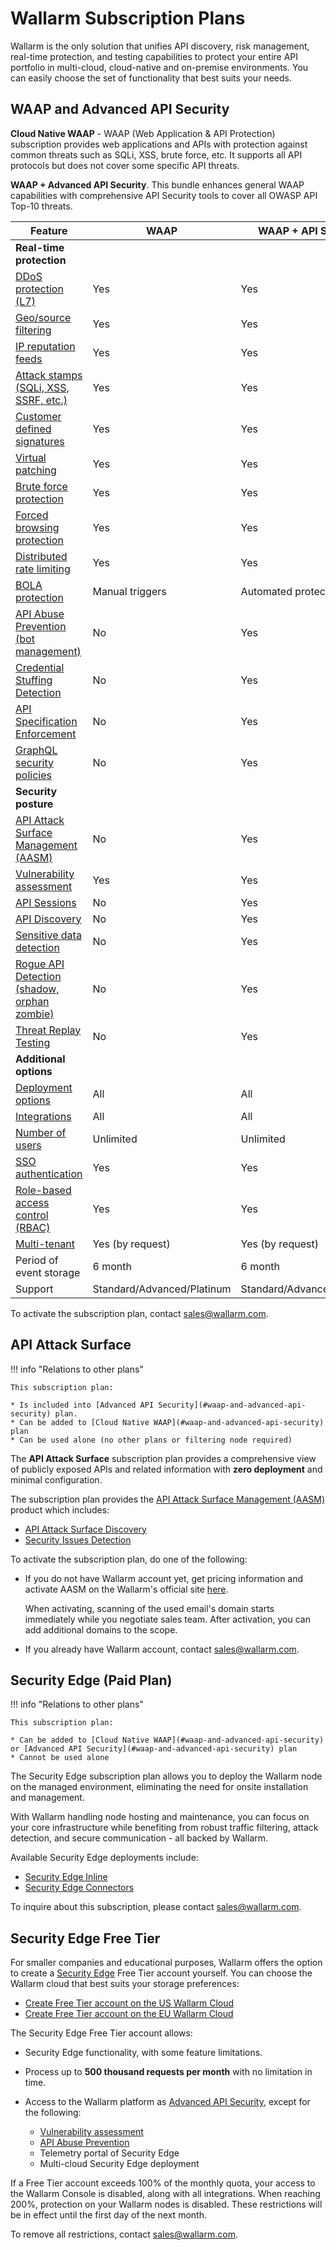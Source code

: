 # Wallarm Subscription Plans

Wallarm is the only solution that unifies API discovery, risk management, real-time protection, and testing capabilities to protect your entire API portfolio in multi-cloud, cloud-native and on-premise environments. You can easily choose the set of functionality that best suits your needs.

## WAAP and Advanced API Security

**Cloud Native WAAP** - WAAP (Web Application & API Protection) subscription provides web applications and APIs with protection against common threats such as SQLi, XSS, brute force, etc. It supports all API protocols but does not cover some specific API threats.

**WAAP + Advanced API Security**. This bundle enhances general WAAP capabilities with comprehensive API Security tools to cover all OWASP API Top-10 threats.

| Feature | WAAP | WAAP + API Security |
| ------- | ----------------- | --------------------- |
| **Real-time protection** | | |
| [DDoS protection (L7)](../admin-en/configuration-guides/protecting-against-ddos.md) | Yes | Yes |
| [Geo/source filtering](../user-guides/ip-lists/overview.md) | Yes | Yes |
| [IP reputation feeds](../user-guides/ip-lists/overview.md#malicious-ip-feeds) | Yes | Yes |
| [Attack stamps (SQLi, XSS, SSRF, etc.)](../attacks-vulns-list.md#attack-types) | Yes | Yes |
| [Customer defined signatures](../user-guides/rules/regex-rule.md) | Yes | Yes |
| [Virtual patching](../user-guides/rules/vpatch-rule.md) | Yes | Yes |
| [Brute force protection](../admin-en/configuration-guides/protecting-against-bruteforce.md) | Yes | Yes |
| [Forced browsing protection](../admin-en/configuration-guides/protecting-against-forcedbrowsing.md) | Yes | Yes |
| [Distributed rate limiting](../user-guides/rules/rate-limiting.md) | Yes | Yes |
| [BOLA protection](../admin-en/configuration-guides/protecting-against-bola.md) | Manual triggers | Automated protection |
| [API Abuse Prevention (bot management)](../api-abuse-prevention/overview.md) | No | Yes |
| [Credential Stuffing Detection](../about-wallarm/credential-stuffing.md) | No | Yes |
| [API Specification Enforcement](../api-specification-enforcement/overview.md) | No | Yes |
| [GraphQL security policies](../api-protection/graphql-rule.md) | No | Yes |
| **Security posture** | | |
| [API Attack Surface Management (AASM)](../api-attack-surface/overview.md) | No | Yes |
| [Vulnerability assessment](../user-guides/vulnerabilities.md) | Yes | Yes |
| [API Sessions](../api-sessions/overview.md) | No | Yes |
| [API Discovery](../api-discovery/overview.md) | No | Yes |
| [Sensitive data detection](../api-discovery/overview.md#sensitive-data-detection) | No | Yes |
| [Rogue API Detection (shadow, orphan zombie)](../api-discovery/rogue-api.md) | No | Yes |
| [Threat Replay Testing](../vulnerability-detection/threat-replay-testing/overview.md) | No | Yes |
| **Additional options** | | |
| [Deployment options](../installation/supported-deployment-options.md) | All | All |
| [Integrations](../user-guides/settings/integrations/integrations-intro.md) | All | All |
| [Number of users](../user-guides/settings/users.md) | Unlimited | Unlimited |
| [SSO authentication](../admin-en/configuration-guides/sso/intro.md) | Yes | Yes |
| [Role-based access control (RBAC)](../user-guides/settings/users.md#user-roles) | Yes | Yes |
| [Multi-tenant](../installation/multi-tenant/overview.md) | Yes (by request) | Yes (by request) |
| Period of event storage | 6 month | 6 month |
| Support | Standard/Advanced/Platinum | Standard/Advanced/Platinum |

To activate the subscription plan, contact [sales@wallarm.com](mailto:sales@wallarm.com).

## API Attack Surface

!!! info "Relations to other plans"

    This subscription plan:

    * Is included into [Advanced API Security](#waap-and-advanced-api-security) plan.
    * Can be added to [Cloud Native WAAP](#waap-and-advanced-api-security) plan
    * Can be used alone (no other plans or filtering node required)

The **API Attack Surface** subscription plan provides a comprehensive view of publicly exposed APIs and related information with **zero deployment** and minimal configuration.

The subscription plan provides the [API Attack Surface Management (AASM)](../api-attack-surface/overview.md) product which includes:

* [API Attack Surface Discovery](../api-attack-surface/api-surface.md)
* [Security Issues Detection](../api-attack-surface/security-issues.md)

To activate the subscription plan, do one of the following:

* If you do not have Wallarm account yet, get pricing information and activate AASM on the Wallarm's official site [here](https://www.wallarm.com/product/aasm).

    When activating, scanning of the used email's domain starts immediately while you negotiate sales team. After activation, you can add additional domains to the scope.

* If you already have Wallarm account, contact [sales@wallarm.com](mailto:sales@wallarm.com).

## Security Edge (Paid Plan)

!!! info "Relations to other plans"

    This subscription plan:

    * Can be added to [Cloud Native WAAP](#waap-and-advanced-api-security) or [Advanced API Security](#waap-and-advanced-api-security) plan
    * Cannot be used alone

The Security Edge subscription plan allows you to deploy the Wallarm node on the managed environment, eliminating the need for onsite installation and management.

With Wallarm handling node hosting and maintenance, you can focus on your core infrastructure while benefiting from robust traffic filtering, attack detection, and secure communication - all backed by Wallarm.

Available Security Edge deployments include:

* [Security Edge Inline](../installation/security-edge/deployment.md)
* [Security Edge Connectors](../installation/se-connector.md)

To inquire about this subscription, please contact [sales@wallarm.com](mailto:sales@wallarm.com).

## Security Edge Free Tier

For smaller companies and educational purposes, Wallarm offers the option to create a [Security Edge](#security-edge-paid-plan) Free Tier account yourself. You can choose the Wallarm cloud that best suits your storage preferences:

* [Create Free Tier account on the US Wallarm Cloud](https://us1.my.wallarm.com/signup)
* [Create Free Tier account on the EU Wallarm Cloud](https://my.wallarm.com/signup)

The Security Edge Free Tier account allows:

* Security Edge functionality, with some feature limitations.
* Process up to **500 thousand requests per month** with no limitation in time.
* Access to the Wallarm platform as [Advanced API Security](#waap-and-advanced-api-security), except for the following:

    * [Vulnerability assessment](../user-guides/vulnerabilities.md)
    * [API Abuse Prevention](../api-abuse-prevention/overview.md)
    * Telemetry portal of Security Edge
    * Multi-cloud Security Edge deployment

If a Free Tier account exceeds 100% of the monthly quota, your access to the Wallarm Console is disabled, along with all integrations. When reaching 200%, protection on your Wallarm nodes is disabled. These restrictions will be in effect until the first day of the next month.

To remove all restrictions, contact [sales@wallarm.com](mailto:sales@wallarm.com).

